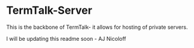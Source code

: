 # TermTalk-Server
This is the backbone of TermTalk- it allows for hosting of private servers.

I will be updating this readme soon - AJ Nicoloff

